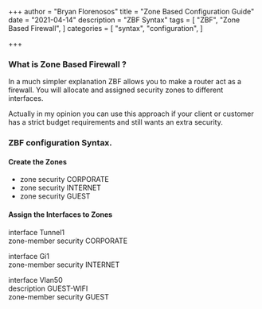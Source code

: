 +++
author = "Bryan Florenosos"
title = "Zone Based Configuration Guide"
date = "2021-04-14"
description = "ZBF Syntax"
tags = [
    "ZBF",
    "Zone Based Firewall",
]
categories = [
    "syntax",
    "configuration",
]

+++

### What is Zone Based Firewall ?

In a much simpler explanation ZBF  allows you to make a router act as a firewall. You will allocate and assigned security zones to different interfaces.

Actually in my opinion you can use this approach if your client or customer has a strict budget requirements and still wants an extra security.


### ZBF configuration Syntax.

#### Create the Zones

* zone security CORPORATE
* zone security INTERNET
* zone security GUEST

#### Assign the Interfaces to Zones

interface Tunnel1  
zone-member security CORPORATE

interface Gi1  
zone-member security INTERNET
 
interface Vlan50  
description GUEST-WIFI  
zone-member security GUEST
